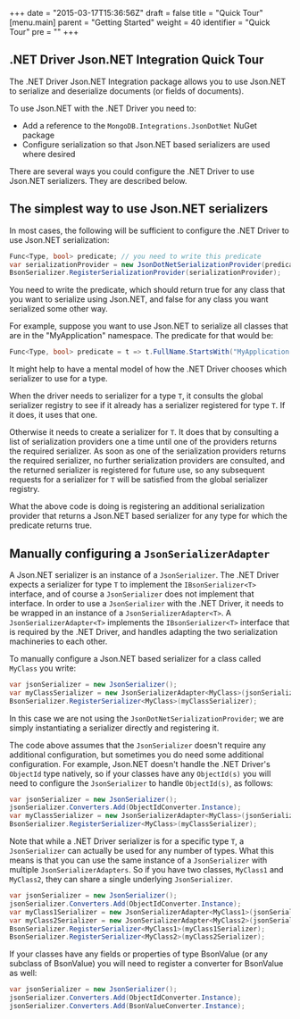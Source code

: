 +++
date = "2015-03-17T15:36:56Z"
draft = false
title = "Quick Tour"
[menu.main]
  parent = "Getting Started"
  weight = 40
  identifier = "Quick Tour"
  pre = "<i class='fa'></i>"
+++

## .NET Driver Json.NET Integration Quick Tour

The .NET Driver Json.NET Integration package allows you to use Json.NET to serialize and deserialize
documents (or fields of documents).

To use Json.NET with the .NET Driver you need to:

- Add a reference to the `MongoDB.Integrations.JsonDotNet` NuGet package
- Configure serialization so that Json.NET based serializers are used where desired

There are several ways you could configure the .NET Driver to use Json.NET serializers. They
are described below.

## The simplest way to use Json.NET serializers

In most cases, the following will be sufficient to configure the .NET Driver to use Json.NET serialization:

```csharp
Func<Type, bool> predicate; // you need to write this predicate 
var serializationProvider = new JsonDotNetSerializationProvider(predicate);
BsonSerializer.RegisterSerializationProvider(serializationProvider);
```

You need to write the predicate, which should return true for any class that you want to serialize using
Json.NET, and false for any class you want serialized some other way.

For example, suppose you want to use Json.NET to serialize all classes that are in the "MyApplication" namespace.
The predicate for that would be:

```csharp
Func<Type, bool> predicate = t => t.FullName.StartsWith("MyApplication.");
```

It might help to have a mental model of how the .NET Driver chooses which serializer to use for a type.

When the driver needs to serializer for a type `T`, it consults the global serializer registry to see if it
already has a serializer registered for type `T`. If it does, it uses that one.

Otherwise it needs to create a serializer for `T`. It does that by consulting a list of serialization providers
one a time until one of the providers returns the required serializer. As soon as one of the serialization providers
returns the required serializer, no further serialization providers are consulted, and the returned
serializer is registered for future use, so any subsequent requests for a serializer for `T` will be 
satisfied from the global serializer registry.

What the above code is doing is registering an additional serialization provider that returns a Json.NET
based serializer for any type for which the predicate returns true. 

## Manually configuring a `JsonSerializerAdapter`

A Json.NET serializer is an instance of a `JsonSerializer`. The .NET Driver expects a serializer for type `T`
to implement the `IBsonSerializer<T>` interface, and of course a `JsonSerializer` does not implement that
interface. In order to use a `JsonSerializer` with the .NET Driver, it needs to be wrapped in an instance
of a `JsonSerializerAdapter<T>`. A `JsonSerializerAdapter<T>` implements the `IBsonSerializer<T>` interface
that is required by the .NET Driver, and handles adapting the two serialization machineries to each other.

To manually configure a Json.NET based serializer for a class called `MyClass` you write:

```csharp
var jsonSerializer = new JsonSerializer();
var myClassSerializer = new JsonSerializerAdapter<MyClass>(jsonSerializer);
BsonSerializer.RegisterSerializer<MyClass>(myClassSerializer);
```

In this case we are not using the `JsonDotNetSerializationProvider`; we are simply instantiating a serializer
directly and registering it.

The code above assumes that the `JsonSerializer` doesn't require any additional configuration, but sometimes
you do need some additional configuration. For example, Json.NET doesn't handle the .NET Driver's `ObjectId`
type natively, so if your classes have any `ObjectId(s)` you will need to configure the `JsonSerializer` to
handle `ObjectId(s)`, as follows:

```csharp
var jsonSerializer = new JsonSerializer();
jsonSerializer.Converters.Add(ObjectIdConverter.Instance);
var myClassSerializer = new JsonSerializerAdapter<MyClass>(jsonSerializer);
BsonSerializer.RegisterSerializer<MyClass>(myClassSerializer);
```

Note that while a .NET Driver serializer is for a specific type `T`, a `JsonSerializer` can actually be used
for any number of types. What this means is that you can use the same instance of a `JsonSerializer` with
multiple `JsonSerializerAdapters`. So if you have two classes, `MyClass1` and `MyClass2`, they can share
a single underlying `JsonSerializer`.

```csharp
var jsonSerializer = new JsonSerializer();
jsonSerializer.Converters.Add(ObjectIdConverter.Instance);
var myClass1Serializer = new JsonSerializerAdapter<MyClass1>(jsonSerializer);
var myClass2Serializer = new JsonSerializerAdapter<MyClass2>(jsonSerializer);
BsonSerializer.RegisterSerializer<MyClass1>(myClass1Serializer);
BsonSerializer.RegisterSerializer<MyClass2>(myClass2Serializer);
```

If your classes have any fields or properties of type BsonValue (or any subclass of BsonValue) you will need to
register a converter for BsonValue as well:

```csharp
var jsonSerializer = new JsonSerializer();
jsonSerializer.Converters.Add(ObjectIdConverter.Instance);
jsonSerializer.Converters.Add(BsonValueConverter.Instance);
```
